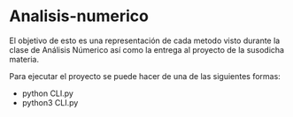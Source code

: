 # Analisis-numerico

El objetivo de esto es una representación de cada metodo visto durante la clase de Análisis Númerico
así como la entrega al proyecto de la susodicha materia.

Para ejecutar el proyecto se puede hacer de una de las siguientes formas: 
- python CLI.py 
- python3 CLI.py
